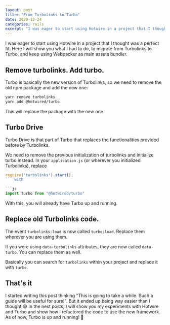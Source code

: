 ```yaml
---
layout: post
title: "From Turbolinks to Turbo"
date: 2020-12-24
categories: rails
excerpt: "I was eager to start using Hotwire in a project that I thought was a perfect fit. Here I will show you what I had to do, to migrate from Turbolinks to Turbo, and keep using Webpacker as main assets bundler."
---
```


I was eager to start using Hotwire in a project that I thought was a perfect fit. Here I will show you what I had to do, to migrate from Turbolinks to Turbo, and keep using Webpacker as main assets bundler.

## Remove turbolinks. Add turbo.

Turbo is basically the new version of Turbolinks, so we need to remove the old npm package and add the new one:

```bash
yarn remove turbolinks
yarn add @hotwired/turbo
```

This will replace the package with the new one.

## Turbo Drive

Turbo Drive is that part of Turbo that replaces the functionalities provided before by Turbolinks.

We need to remove the previous initialization of turbolinks and initialize turbo instead.
In your `application.js` (or wherever you initialized Turbolinks), replace

```js
require('turbolinks').start();
``` with 

```js
import Turbo from "@hotwired/turbo"
```

With this, you will already have Turbo up and running.

## Replace old Turbolinks code.

The event `turbolinks:load` is now called `turbo:load`. Replace them wherever you are using them.

If you were using `data-turbolinks` attributes, they are now called `data-turbo`. You can replace them as well.

Basically you can search for `turbolinks` within your project and replace it with `turbo`.

## That's it

I started writing this post thinking "This is going to take a while. Such a guide will be useful for sure!". But it ended up being way easier than I thought 😅
In the next posts, I will show you my experiments with Hotwire and Turbo and show how I refactored the code to use the new framework. As of now, Turbo is up and running! 🥳
